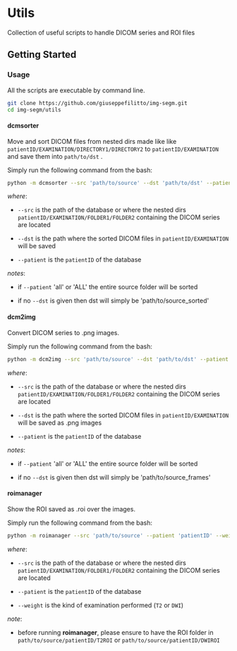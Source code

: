 
# Utils

Collection of useful scripts to handle DICOM series and ROI files


## Getting Started

### Usage

All the scripts are executable by command line.

```bash
git clone https://github.com/giuseppefilitto/img-segm.git
cd img-segm/utils
```
#### dcmsorter

Move and sort DICOM files from nested dirs made like like ```patientID/EXAMINATION/DIRECTORY1/DIRECTORY2``` to ```patientID/EXAMINATION``` and save them into ```path/to/dst``` .

Simply run the following command from the bash:

```bash
python -m dcmsorter --src 'path/to/source' --dst 'path/to/dst' --patient 'patientID'
```
_where_:
* ```--src``` is the path of the database or where the nested dirs ```patientID/EXAMINATION/FOLDER1/FOLDER2``` containing the DICOM series are located 

*  ```--dst``` is the path where the sorted DICOM files in ```patientID/EXAMINATION``` will be saved

* ```--patient``` is the ```patientID``` of the database

_notes_:

* if ```--patient``` 'all' or 'ALL' the entire source folder will be sorted

* if no ```--dst``` is given then dst will simply be 'path/to/source_sorted'

#### dcm2img

Convert DICOM series to .png images.

Simply run the following command from the bash:

```bash
python -m dcm2img --src 'path/to/source' --dst 'path/to/dst' --patient 'patientID'
```
_where_:
* ```--src``` is the path of the database or where the nested dirs ```patientID/EXAMINATION/FOLDER1/FOLDER2``` containing the DICOM series are located 

*  ```--dst``` is the path where the sorted DICOM files in ```patientID/EXAMINATION``` will be saved as .png images

* ```--patient``` is the ```patientID``` of the database

_notes_:

* if ```--patient``` 'all' or 'ALL' the entire source folder will be sorted

* if no ```--dst``` is given then dst will simply be 'path/to/source_frames'


#### roimanager

Show the ROI saved as .roi over the images.

Simply run the following command from the bash:

```bash
python -m roimanager --src 'path/to/source' --patient 'patientID' --weight 'T2' (or 'DWI')
```
_where_:
* ```--src``` is the path of the database or where the nested dirs ```patientID/EXAMINATION/FOLDER1/FOLDER2``` containing the DICOM series are located 

* ```--patient``` is the ```patientID``` of the database

* ```--weight``` is the kind of examination performed (```T2``` or  ```DWI```)

_note_:

* before running **roimanager**, please ensure to have the ROI folder in ```path/to/source/patientID/T2ROI``` or ```path/to/source/patientID/DWIROI```
